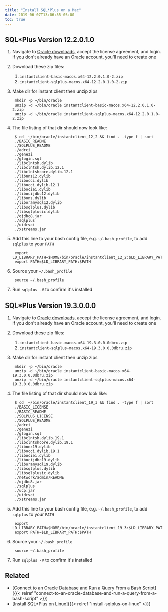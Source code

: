 ```yaml
---
title: "Install SQL*Plus on a Mac"
date: 2019-06-07T13:06:55-05:00
toc: true
---
```


## SQL*Plus Version 12.2.0.1.0

1. Navigate to [Oracle downloads](https://www.oracle.com/technetwork/topics/intel-macsoft-096467.html), accept the license agreement, and login. If you don't already have an Oracle account, you'll need to create one
1. Download these zip files:
    1. `instantclient-basic-macos.x64-12.2.0.1.0-2.zip`
    1. `instantclient-sqlplus-macos.x64-12.2.0.1.0-2.zip`
1. Make dir for instant client then unzip zips

        mkdir -p ~/bin/oracle
        unzip -d ~/bin/oracle instantclient-basic-macos.x64-12.2.0.1.0-2.zip
        unzip -d ~/bin/oracle instantclient-sqlplus-macos.x64-12.2.0.1.0-2.zip

1. The file listing of that dir should now look like:
    
        $ cd  ~/bin/oracle/instantclient_12_2 && find . -type f | sort
        ./BASIC_README
        ./SQLPLUS_README
        ./adrci
        ./genezi
        ./glogin.sql
        ./libclntsh.dylib
        ./libclntsh.dylib.12.1
        ./libclntshcore.dylib.12.1
        ./libnnz12.dylib
        ./libocci.dylib
        ./libocci.dylib.12.1
        ./libociei.dylib
        ./libocijdbc12.dylib
        ./libons.dylib
        ./liboramysql12.dylib
        ./libsqlplus.dylib
        ./libsqlplusic.dylib
        ./ojdbc8.jar
        ./sqlplus
        ./uidrvci
        ./xstreams.jar
    
1. Add this line to your bash config file, e.g. `~/.bash_profile`, to add `sqlplus` to your `PATH`
    
        export LD_LIBRARY_PATH=$HOME/bin/oracle/instantclient_12_2:$LD_LIBRARY_PATH
        export PATH=$LD_LIBRARY_PATH:$PATH
    
1. Source your `~/.bash_profile`
    
        source ~/.bash_profile
    
1. Run `sqlplus -V` to confirm it's installed

## SQL*Plus Version 19.3.0.0.0

1. Navigate to [Oracle downloads](https://www.oracle.com/technetwork/topics/intel-macsoft-096467.html), accept the license agreement, and login. If you don't already have an Oracle account, you'll need to create one
1. Download these zip files:
    1. `instantclient-basic-macos.x64-19.3.0.0.0dbru.zip`
    1. `instantclient-sqlplus-macos.x64-19.3.0.0.0dbru.zip`
1. Make dir for instant client then unzip zips

        mkdir -p ~/bin/oracle
        unzip -d ~/bin/oracle instantclient-basic-macos.x64-19.3.0.0.0dbru.zip
        unzip -d ~/bin/oracle instantclient-sqlplus-macos.x64-19.3.0.0.0dbru.zip

1. The file listing of that dir should now look like:
    
        $ cd  ~/bin/oracle/instantclient_19_3 && find . -type f | sort
        ./BASIC_LICENSE
        ./BASIC_README
        ./SQLPLUS_LICENSE
        ./SQLPLUS_README
        ./adrci
        ./genezi
        ./glogin.sql
        ./libclntsh.dylib.19.1
        ./libclntshcore.dylib.19.1
        ./libnnz19.dylib
        ./libocci.dylib.19.1
        ./libociei.dylib
        ./libocijdbc19.dylib
        ./liboramysql19.dylib
        ./libsqlplus.dylib
        ./libsqlplusic.dylib
        ./network/admin/README
        ./ojdbc8.jar
        ./sqlplus
        ./ucp.jar
        ./uidrvci
        ./xstreams.jar
    
1. Add this line to your bash config file, e.g. `~/.bash_profile`, to add `sqlplus` to your `PATH`
    
        export LD_LIBRARY_PATH=$HOME/bin/oracle/instantclient_19_3:$LD_LIBRARY_PATH
        export PATH=$LD_LIBRARY_PATH:$PATH
    
1. Source your `~/.bash_profile`
    
        source ~/.bash_profile
    
1. Run `sqlplus -V` to confirm it's installed

## Related

- [Connect to an Oracle Database and Run a Query From a Bash Script]({{< relref "connect-to-an-oracle-database-and-run-a-query-from-a-bash-script" >}})
- [Install SQL*Plus on Linux]({{< relref "install-sqlplus-on-linux" >}})

